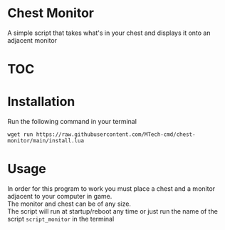 # Chest Monitor
A simple script that takes what's in your chest and displays it onto an adjacent monitor

# TOC

# Installation
Run the following command in your terminal
```shell
wget run https://raw.githubusercontent.com/MTech-cmd/chest-monitor/main/install.lua
```

# Usage
In order for this program to work you must place a chest and a monitor adjacent to your computer in game.\
The monitor and chest can be of any size.\
The script will run at startup/reboot any time or just run the name of the script `script_monitor` in the terminal